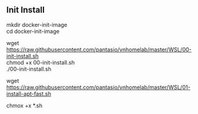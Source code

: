 ## Init Install
mkdir docker-init-image   
cd docker-init-image    

wget https://raw.githubusercontent.com/pantasio/vnhomelab/master/WSL/00-init-install.sh   
chmod +x 00-init-install.sh   
./00-init-install.sh    

wget https://raw.githubusercontent.com/pantasio/vnhomelab/master/WSL/01-install-apt-fast.sh

chmox +x *.sh
